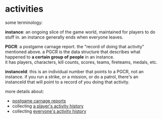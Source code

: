 # activities

some terminology:

**instance**: an ongoing slice of the game world, maintained for players to do stuff in. an instance generally ends when everyone leaves.

**PGCR**: a postgame carnage report. the "record of doing that activity" mentioned above. a PGCR is the data structure that describes what happened to **a certain group of people** in an instance.  
it has players, characters, kill counts, scores, teams, fireteams, medals, etc.

**instanceId**: this is an individual number that points to a PGCR, not an instance. if you run a strike, or a mission, or do a patrol, there's an instanceId that will point to a record of you doing that activity.


more details about:
- [postgame carnage reports](activities/pgcrs)
- collecting [a player's activity history](activities/history)
- collecting [everyone's activity history](activities/the-big-scrape)
